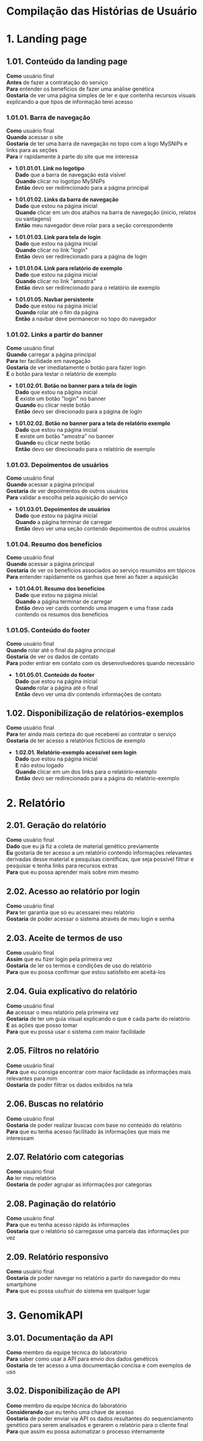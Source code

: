 # Compilação das Histórias de Usuário

# 1. Landing page

## 1.01. Conteúdo da landing page
**Como** usuário final  
**Antes** de fazer a contratação do serviço  
**Para** entender os benefícios de fazer uma análise genética  
**Gostaria** de ver uma página simples de ler e que contenha recursos visuais explicando a que tipos de informação terei acesso

### 1.01.01. Barra de navegação
**Como** usuário final  
**Quando** acessar o site  
**Gostaria** de ter uma barra de navegação no topo com a logo MySNiPs e links para as seções  
**Para** ir rapidamente à parte do site que me interessa

* __1.01.01.01. Link no logotipo__  
**Dado** que a barra de navegação está visível  
**Quando** clicar no logotipo MySNiPs  
**Então** devo ser redirecionado para a página principal

* __1.01.01.02. Links da barra de navegação__  
**Dado** que estou na página inicial  
**Quando** clicar em um dos atalhos na barra de navegação (inicio, relatos ou vantagens)  
**Então** meu navegador deve rolar para a seção correspondente

* __1.01.01.03. Link para tela de login__  
**Dado** que estou na página inicial  
**Quando** clicar no link "login"  
**Então** devo ser redirecionado para a página de login

* __1.01.01.04. Link para relatório de exemplo__  
**Dado** que estou na página inicial  
**Quando** clicar no link "amostra"  
**Então** devo ser redirecionado para o relatório de exemplo

* __1.01.01.05. Navbar persistente__  
**Dado** que estou na página inicial  
**Quando** rolar até o fim da página  
**Então** a navbar deve permanecer no topo do navegador

### 1.01.02. Links a partir do banner
**Como** usuário final  
**Quando** carregar a página principal  
**Para** ter facilidade em navegação  
**Gostaria** de ver imediatamente o botão para fazer login  
**E** o botão para testar o relatório de exemplo

* __1.01.02.01. Botão no banner para a tela de login__  
**Dado** que estou na página inicial  
**E** existe um botão "login" no banner  
**Quando** eu clicar neste botão  
**Então** devo ser direcionado para a página de login

* __1.01.02.02. Botão no banner para a tela de relatório exemplo__  
**Dado** que estou na página inicial  
**E** existe um botão "amostra" no banner  
**Quando** eu clicar neste botão  
**Então** devo ser direcionado para o relatório de exemplo

### 1.01.03. Depoimentos de usuários
**Como** usuário final  
**Quando** acessar a página principal  
**Gostaria** de ver depoimentos de outros usuários  
**Para** validar a escolha pela aquisição do serviço

* __1.01.03.01. Depoimentos de usuários__  
**Dado** que estou na página inicial  
**Quando** a página terminar de carregar  
**Então** devo ver uma seção contendo depoimentos de outros usuários

### 1.01.04. Resumo dos benefícios
**Como** usuário final  
**Quando** acessar a página principal  
**Gostaria** de ver os benefícios associados ao serviço resumidos em tópicos  
**Para** entender rapidamente os ganhos que terei ao fazer a aquisição

* __1.01.04.01. Resumo dos benefícios__  
**Dado** que estou na página inicial  
**Quando** a página terminar de carregar  
**Então** devo ver cards contendo uma imagem e uma frase cada contendo os resumos dos benefícios

### 1.01.05. Conteúdo do footer
**Como** usuário final  
**Quando** rolar até o final da página principal  
**Gostaria** de ver os dados de contato  
**Para** poder entrar em contato com os desenvolvedores quando necessário

* __1.01.05.01. Conteúdo do footer__  
**Dado** que estou na página inicial  
**Quando** rolar a página até o final  
**Então** devo ver uma div contendo informações de contato

## 1.02. Disponibilização de relatórios-exemplos
**Como** usuário final  
**Para** ter ainda mais certeza do que receberei ao contratar o serviço  
**Gostaria** de ter acesso a relatórios fictícios de exemplo

* __1.02.01. Relatório-exemplo acessível sem login__  
**Dado** que estou na página inicial  
**E** não estou logado  
**Quando** clicar em um dos links para o relatório-exemplo  
**Então** devo ser redirecionado para a página do relatório-exemplo

# 2. Relatório


## 2.01. Geração do relatório
**Como** usuário final  
**Dado** que eu já fiz a coleta de material genético previamente  
**Eu** gostaria de ter acesso a um relatório contendo informações relevantes derivadas desse material e pesquisas científicas, que seja possível filtrar e pesquisar e tenha links para recursos extras  
**Para** que eu possa aprender mais sobre mim mesmo

## 2.02. Acesso ao relatório por login
**Como** usuário final  
**Para** ter garantia que só eu acessarei meu relatório  
**Gostaria** de poder acessar o sistema através de meu login e senha

## 2.03. Aceite de termos de uso
**Como** usuário final  
**Assim** que eu fizer login pela primeira vez  
**Gostaria** de ler os termos e condições de uso do relatório  
**Para** que eu possa confirmar que estou satisfeito em aceitá-los

## 2.04. Guia explicativo do relatório
**Como** usuário final  
**Ao** acessar o meu relatório pela primeira vez  
**Gostaria** de ter um guia visual explicando o que é cada parte do relatório  
**E** as ações que posso tomar  
**Para** que eu possa usar o sistema com maior facilidade

## 2.05. Filtros no relatório
**Como** usuário final  
**Para** que eu consiga encontrar com maior facilidade as informações mais relevantes para mim  
**Gostaria** de poder filtrar os dados exibidos na tela

## 2.06. Buscas no relatório
**Como** usuário final  
**Gostaria** de poder realizar buscas com base no conteúdo do relatório  
**Para** que eu tenha acesso facilitado às informações que mais me interessam

## 2.07. Relatório com categorias
**Como** usuário final  
**Ao** ler meu relatório  
**Gostaria** de poder agrupar as informações por categorias

## 2.08. Paginação do relatório
**Como** usuário final  
**Para** que eu tenha acesso rápido às informações  
**Gostaria** que o relatório só carregasse uma parcela das informações por vez

## 2.09. Relatório responsivo
**Como** usuário final  
**Gostaria** de poder navegar no relatório a partir do navegador do meu smartphone  
**Para** que eu possa usufruir do sistema em qualquer lugar

# 3. GenomikAPI

## 3.01. Documentação da API
**Como** membro da equipe técnica do laboratório  
**Para** saber como usar a API para envio dos dados genéticos  
**Gostaria** de ter acesso a uma documentação concisa e com exemplos de uso

## 3.02. Disponibilização de API
**Como** membro da equipe técnica do laboratório  
**Considerando** que eu tenho uma chave de acesso  
**Gostaria** de poder enviar via API os dados resultantes do sequenciamento genético para serem analisados e gerarem o relatório para o cliente final  
**Para** que assim eu possa automatizar o processo internamente
